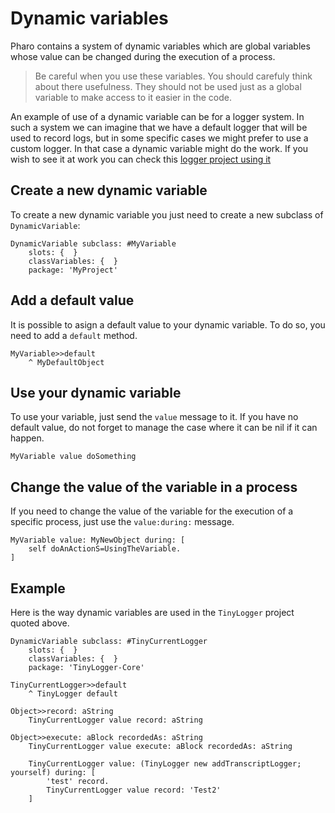 # Dynamic variables

Pharo contains a system of dynamic variables which are global variables whose value can be changed during the execution of a process.

> Be careful when you use these variables. You should carefuly think about there usefulness. They should not be used just as a global variable to make access to it easier in the code.

An example of use of a dynamic variable can be for a logger system. In such a system we can imagine that we have a default logger that will be used to record logs, but in some specific cases we might prefer to use a custom logger. In that case a dynamic variable might do the work. If you wish to see it at work you can check this [logger project using it](https://github.com/jecisc/TinyLogger)

## Create a new dynamic variable

To create a new dynamic variable you just need to create a new subclass of `DynamicVariable`:

```Smalltalk
DynamicVariable subclass: #MyVariable
	slots: {  }
	classVariables: {  }
	package: 'MyProject'
```

## Add a default value

It is possible to asign a default value to your dynamic variable. To do so, you need to add a `default` method.

```Smalltalk
MyVariable>>default
	^ MyDefaultObject
 ```
 
## Use your dynamic variable

To use your variable, just send the `value` message to it. If you have no default value, do not forget to manage the case where it can be nil if it can happen.

```Smalltalk
MyVariable value doSomething
```

## Change the value of the variable in a process

If you need to change the value of the variable for the execution of a specific process, just use the `value:during:` message.

```Smalltalk
MyVariable value: MyNewObject during: [
	self doAnActionS=UsingTheVariable.
]
```

## Example

Here is the way dynamic variables are used in the `TinyLogger` project quoted above.

```Smalltalk
DynamicVariable subclass: #TinyCurrentLogger
	slots: {  }
	classVariables: {  }
	package: 'TinyLogger-Core'
```

```Smalltalk
TinyCurrentLogger>>default
	^ TinyLogger default
```

```Smalltalk
Object>>record: aString
	TinyCurrentLogger value record: aString
```

```Smalltalk
Object>>execute: aBlock recordedAs: aString
	TinyCurrentLogger value execute: aBlock recordedAs: aString
```

```Smalltalk
	TinyCurrentLogger value: (TinyLogger new addTranscriptLogger; yourself) during: [ 
		'test' record.
		TinyCurrentLogger value record: 'Test2'
	]
```


